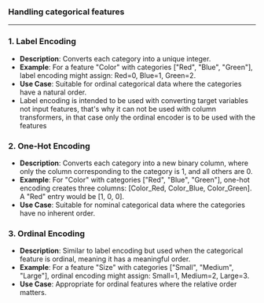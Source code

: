 ### Handling categorical features

---

### 1. **Label Encoding**

- **Description**: Converts each category into a unique integer.
- **Example**: For a feature "Color" with categories ["Red", "Blue", "Green"], label encoding might assign: Red=0, Blue=1, Green=2.
- **Use Case**: Suitable for ordinal categorical data where the categories have a natural order.
- Label encoding is intended to be used with converting target variables not input features, that's why it can not be used with column transformers, in that case only the ordinal encoder is to be used with the features


### 2. **One-Hot Encoding**

- **Description**: Converts each category into a new binary column, where only the column corresponding to the category is 1, and all others are 0.
- **Example**: For "Color" with categories ["Red", "Blue", "Green"], one-hot encoding creates three columns: [Color_Red, Color_Blue, Color_Green]. A "Red" entry would be [1, 0, 0].
- **Use Case**: Suitable for nominal categorical data where the categories have no inherent order.



### 3. **Ordinal Encoding**

- **Description**: Similar to label encoding but used when the categorical feature is ordinal, meaning it has a meaningful order.
- **Example**: For a feature "Size" with categories ["Small", "Medium", "Large"], ordinal encoding might assign: Small=1, Medium=2, Large=3.
- **Use Case**: Appropriate for ordinal features where the relative order matters.
  
